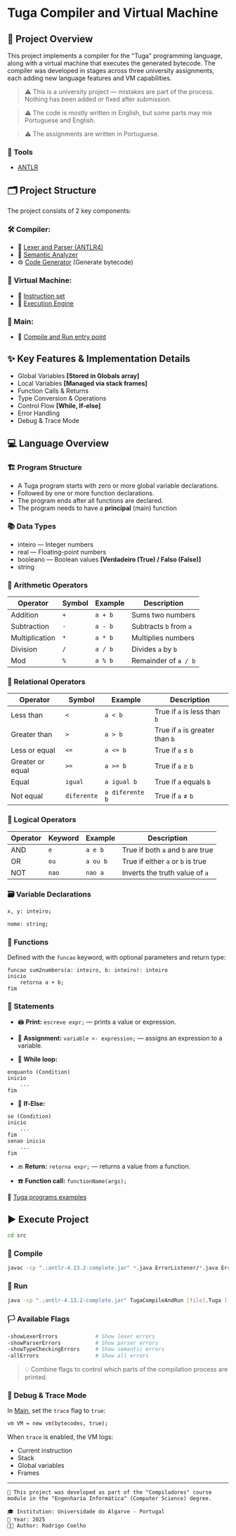 # Tuga Compiler and Virtual Machine

## 📘 Project Overview
This project implements a compiler for the "Tuga" programming language, along with a virtual machine that executes the generated bytecode. The compiler was developed in stages across three university assignments, each adding new language features and VM capabilities.

> ⚠️ This is a university project — mistakes are part of the process. Nothing has been added or fixed after submission.

> ⚠️ The code is mostly written in English, but some parts may mix Portuguese and English.

> ⚠️ The assignments are written in Portuguese.

### 🔧 Tools
- [ANTLR](https://www.antlr.org/)

## 🗂️ Project Structure

The project consists of 2 key components:

### 🛠️ Compiler:
- 🧾 [Lexer and Parser (ANTLR4)](src/ErrorListener/MyErrorListener.java)
- 🧠 [Semantic Analyzer](src/ErrorListener/TypeChecker.java)
- ⚙️ [Code Generator](src/CodeGenerator/CodeGen.java) (Generate bytecode)

### 🧮 Virtual Machine:
- 📜 [Instruction set](src/VM/OpCode.java)
- 🏃 [Execution Engine](src/VM/vm.java)

### 🚀 Main:
- 🧪 [Compile and Run entry point](src/TugaCompileAndRun.java)


## ✨ Key Features & Implementation Details

- Global Variables **[Stored in Globals array]**
- Local Variables **[Managed via stack frames]**
- Function Calls & Returns
- Type Conversion & Operations
- Control Flow **[While, If-else]**
- Error Handling
- Debug & Trace Mode

## 💻 Language Overview

### 🏗️ Program Structure
- A Tuga program starts with zero or more global variable declarations.
- Followed by one or more function declarations.
- The program ends after all functions are declared.
- The program needs to have a **principal** (main) function 

### 📚 Data Types
- inteiro — Integer numbers
- real — Floating-point numbers
- booleano — Boolean values **[Verdadeiro (True) / Falso (False)]**
- string

### 🔢 Arithmetic Operators
| Operator       | Symbol | Example | Description            |
| -------------- | ------ | ------- | ---------------------- |
| Addition       | `+`    | `a + b` | Sums two numbers       |
| Subtraction    | `-`    | `a - b` | Subtracts `b` from `a` |
| Multiplication | `*`    | `a * b` | Multiplies numbers     |
| Division       | `/`    | `a / b` | Divides `a` by `b`     |
| Mod         | `%`    | `a % b` | Remainder of `a / b`   |


### 🧮 Relational Operators
| Operator         | Symbol      | Example         | Description                     |
| ---------------- | ----------- | --------------- | ------------------------------- |
| Less than        | `<`         | `a < b`         | True if `a` is less than `b`    |
| Greater than     | `>`         | `a > b`         | True if `a` is greater than `b` |
| Less or equal    | `<=`        | `a <= b`        | True if `a` ≤ `b`               |
| Greater or equal | `>=`        | `a >= b`        | True if `a` ≥ `b`               |
| Equal            | `igual`     | `a igual b`     | True if `a` equals `b`          |
| Not equal        | `diferente` | `a diferente b` | True if `a` ≠ `b`               |


### 🧠 Logical Operators
| Operator | Keyword | Example  | Description                       |
| -------- | ------- | -------- | --------------------------------- |
| AND      | `e`     | `a e b`  | True if both `a` and `b` are true |
| OR       | `ou`    | `a ou b` | True if either `a` or `b` is true |
| NOT      | `nao`   | `nao a`  | Inverts the truth value of `a`    |


### 🗃️ Variable Declarations
```bash
x, y: inteiro;

nome: string;
```

### 🧩 Functions
Defined with the ``funcao`` keyword, with optional parameters and return type:

```
funcao sum2numbers(a: inteiro, b: inteiro): inteiro
inicio
    retorna a + b;
fim
```

### 📜 Statements
- 🖨️ **Print:** ``escreve expr;`` — prints a value or expression.

- 📝 **Assignment:** ``variable <- expression;`` — assigns an expression to a variable.

- 🔁 **While loop:** 
```
enquanto (Condition)
inicio
	...
fim
```

- 🔀 **If-Else:** 
```
se (Condition)
inicio
	...
fim
senao inicio
	...
fim
```

- 🔙 **Return:** ``retorna expr;`` — returns a value from a function.

- ☎️ **Function call:** ``functionName(args);``


📁 [Tuga programs examples](Examples/)

## ▶️ Execute Project

```bash
cd src
```

### 🧱 Compile


```bash
javac -cp ".;antlr-4.13.2-complete.jar" *.java ErrorListener/*.java ErrorListener/SymbolTable/*.java CodeGenerator/*.java VM/*.java VM/Instruction/*.java Tuga/*.java
```

### 🚀 Run
```bash 
java -cp ".;antlr-4.13.2-complete.jar" TugaCompileAndRun [file].Tuga [-flag]
```

### 🏳️ Available Flags
```bash
-showLexerErrors 			# Show lexer errors
-showParserErrors 			# Show parser errors
-showTypeCheckingErrors 	# Show semantic errors
-allErrors 					# Show all errors
```
> 💡 Combine flags to control which parts of the compilation process are printed.

### 🐞 Debug & Trace Mode

In [Main](src/TugaCompileAndRun.java), set the `trace` flag to `true`:
```bash
vm VM = new vm(bytecodes, true);
```

When ``trace`` is enabled, the VM logs:

- Current instruction
- Stack
- Global variables
- Frames

---

```
🏫 This project was developed as part of the "Compiladores" course module in the "Engenharia Informática" (Computer Science) degree.

🎓 Institution: Universidade do Algarve - Portugal
📅 Year: 2025
🧑‍💻 Author: Rodrigo Coelho
```
